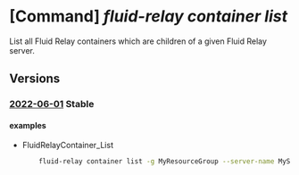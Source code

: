 # [Command] _fluid-relay container list_

List all Fluid Relay containers which are children of a given Fluid Relay server.

## Versions

### [2022-06-01](/Resources/mgmt-plane/L3N1YnNjcmlwdGlvbnMve30vcmVzb3VyY2Vncm91cHMve30vcHJvdmlkZXJzL21pY3Jvc29mdC5mbHVpZHJlbGF5L2ZsdWlkcmVsYXlzZXJ2ZXJzL3t9L2ZsdWlkcmVsYXljb250YWluZXJz/2022-06-01.xml) **Stable**

<!-- mgmt-plane /subscriptions/{}/resourcegroups/{}/providers/microsoft.fluidrelay/fluidrelayservers/{}/fluidrelaycontainers 2022-06-01 -->

#### examples

- FluidRelayContainer_List
    ```bash
        fluid-relay container list -g MyResourceGroup --server-name MyServerName
    ```
